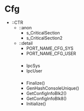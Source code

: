 # Cfg

- ::CTR
  - ::anon
    - s_CriticalSection
    - s_CriticalSection2
  - ::detail
    - PORT_NAME_CFG_SYS
    - PORT_NAME_CFG_USER
    ###
    - IpcSys
    - IpcUser
    ###
    - Finalize()
    - GenHashConsoleUnique()
    - GetConfigInfoBlk2()
    - GetConfigInfoBlk8()
    - Initialize()